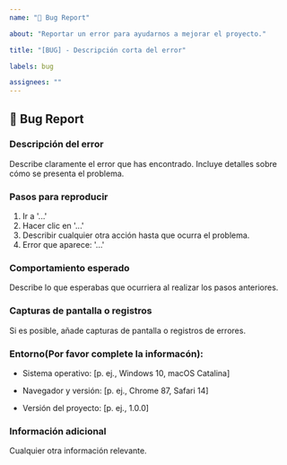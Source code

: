 ```yaml
---
name: "🐛 Bug Report"

about: "Reportar un error para ayudarnos a mejorar el proyecto."

title: "[BUG] - Descripción corta del error"

labels: bug

assignees: ""
---
```


## 🐛 Bug Report

### Descripción del error
Describe claramente el error que has encontrado. Incluye detalles sobre cómo se presenta el problema.

### Pasos para reproducir
1. Ir a '...'
2. Hacer clic en '...'
3. Describir cualquier otra acción hasta que ocurra el problema.
4. Error que aparece: '...'

### Comportamiento esperado

Describe lo que esperabas que ocurriera al realizar los pasos anteriores.

### Capturas de pantalla o registros

Si es posible, añade capturas de pantalla o registros de errores.

### Entorno(Por favor complete la informacón):

- Sistema operativo: [p. ej., Windows 10, macOS Catalina]

- Navegador y versión: [p. ej., Chrome 87, Safari 14]

- Versión del proyecto: [p. ej., 1.0.0]

### Información adicional

Cualquier otra información relevante.